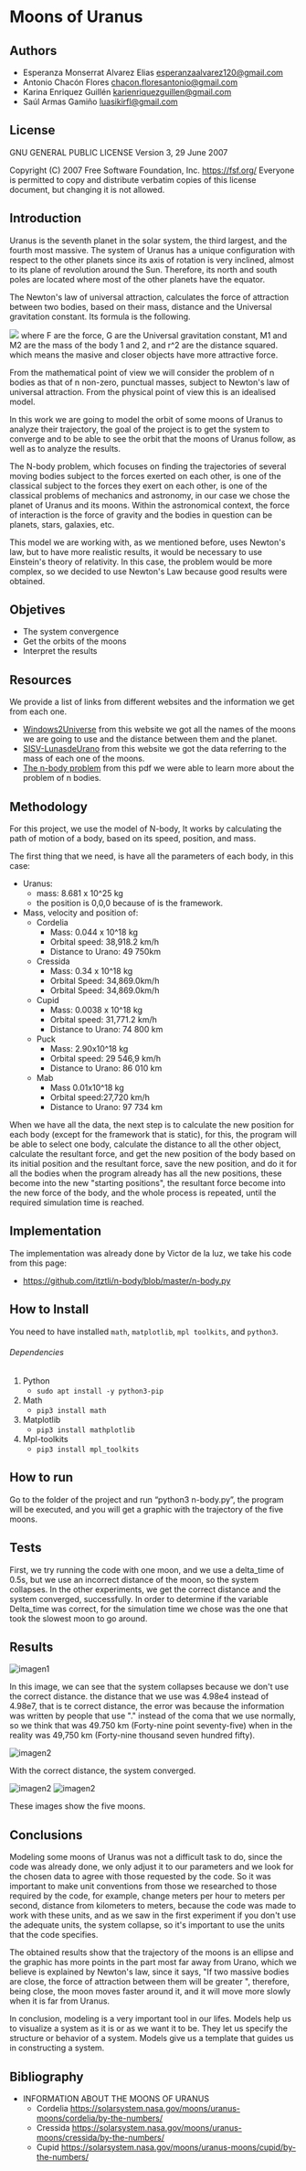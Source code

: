 # Moons of Uranus
## Authors
- Esperanza Monserrat Alvarez Elias esperanzaalvarez120@gmail.com
- Antonio Chacón Flores chacon.floresantonio@gmail.com
- Karina Enriquez Guillén karienriquezguillen@gmail.com
- Saúl Armas Gamiño   luasikirfl@gmail.com

## License

GNU GENERAL PUBLIC LICENSE
Version 3, 29 June 2007

Copyright (C) 2007 Free Software Foundation, Inc. <https://fsf.org/>
Everyone is permitted to copy and distribute verbatim copies
of this license document, but changing it is not allowed.

## Introduction

Uranus is the seventh planet in the solar system, the third largest, and the fourth most massive. The system of Uranus has a unique configuration with respect to the other planets since its axis of rotation is very inclined, almost to its plane of revolution around the Sun. Therefore, its north and south poles are located where most of the other planets have the equator.

The Newton's law of universal attraction, calculates the force of attraction between two bodies, based on their mass, distance and the Universal gravitation constant.
Its formula is the following.

<img src="https://render.githubusercontent.com/render/math?math=F = G \frac{M1M2}{r^2}">
where F are the force, G are the Universal gravitation constant, M1 and M2 are the mass of the body 1 and 2, and r^2 are the distance squared. which means the masive and closer objects have more attractive force.

From the mathematical point of view we will consider the problem of n bodies as that of n non-zero, punctual masses, subject to Newton's law of universal attraction. From the physical point of view this is an idealised model.

In this work we are going to model the orbit of some moons of Uranus to analyze their trajectory, the goal of the project is to get the system to converge and to be able to see the orbit that the moons of Uranus follow, as well as to analyze the results.

The N-body problem, which focuses on finding the trajectories of several moving bodies subject to the forces exerted on each other, is one of the classical
subject to the forces they exert on each other, is one of the classical problems of mechanics and astronomy, in our case we chose the planet of Uranus and its moons. Within the astronomical context, the force of interaction is the force of gravity and the bodies in question can be planets, stars, galaxies, etc.

This model we are working with, as we mentioned before, uses Newton's law, but to have more realistic results, it would be necessary to use Einstein's theory of relativity. In this case, the problem would be more complex, so we decided to use Newton's Law because good results were obtained.

## Objetives
- The system convergence
- Get the orbits of the moons
- Interpret the results

## Resources
We provide a list of links from different websites and the information we get from each one.
- [Windows2Universe](https://www.windows2universe.org/our_solar_system/moons_table.html&lang=sp) from this website we got all the names of the moons we are going to use and the distance between them and the planet.
- [SISV-LunasdeUrano](https://sisv.idideadigital.com/urano/lunas-dats.htm) from this website we got the data referring to the mass of each one of the moons.
- [The n-body problem](https://core.ac.uk/download/pdf/39029007.pdf) from this pdf we were able to learn more about the problem of n bodies.

## Methodology
For this project, we use the model of N-body, It works by calculating the path of motion of a body, based on its speed, position, and mass.

The first thing that we need, is have all the parameters of each body, in this case:
- Uranus: 
  - mass: 8.681 x 10^25 kg
  - the position is 0,0,0 because of is the framework.
- Mass, velocity and position of:
  - Cordelia
    - Mass: 0.044 x 10^18 kg
    - Orbital speed: 38,918.2 km/h
    - Distance to Urano: 49 750km
  - Cressida
    - Mass: 0.34 x 10^18 kg
    - Orbital Speed: 34,869.0km/h
    - Orbital Speed: 34,869.0km/h
  - Cupid
    - Mass: 0.0038 x 10^18 kg
    - Orbital speed: 31,771.2 km/h
    - Distance to Urano: 74 800 km
  - Puck
    - Mass: 2.90x10^18 kg
    - Orbital speed: 29 546,9 km/h
    - Distance to Urano: 86 010 km
  - Mab
    - Mass 0.01x10^18 kg
    - Orbital speed:27,720 km/h
    - Distance to Urano: 97 734 km

When we have all the data, the next step is to calculate the new position for each body (except for the framework that is static), for this, the program will be able to select one body, calculate the distance to all the other object, calculate the resultant force, and get the new position of the body based on its initial position and the resultant force, save the new position, and do it for all the bodies when the program already has all the new positions, these become into the new "starting positions", the resultant force become into the new force of the body, and the whole process is repeated, until the required simulation time is reached.

## Implementation
The implementation was already done by Victor de la luz, we take his code from this page:
- https://github.com/itztli/n-body/blob/master/n-body.py
## How to Install
You need to have installed ```math```, ```matplotlib```, ```mpl toolkits```, and ```python3```.
###### Dependencies
1. Python
    - ```sudo apt install -y python3-pip```
2. Math
     - ```pip3 install math```
3. Matplotlib
     - ```pip3 install mathplotlib```
4. Mpl-toolkits
     - ```pip3 install mpl_toolkits```
## How to run
Go to the folder of the project and run “python3 n-body.py”, the program will be executed, and you will get a graphic with the trajectory of the five moons.
## Tests
First, we try running the code with one moon, and we use a delta_time of 0.5s, but we use an incorrect distance of the moon, so the system collapses.
In the other experiments, we get the correct distance and the system converged, successfully.
In order to determine if the variable Delta_time was correct, for the simulation time we chose was the one that took the slowest moon to go around.
## Results
![imagen1](/results/collapse.png)

In this image, we can see that the system collapses because we don't use the correct distance. the distance that we use was 4.98e4 instead of 4.98e7, that is te correct distance, the error was because the information was written by people that use "." instead of the coma that we use normally, so we think that was 49.750 km (Forty-nine point seventy-five) when in the reality was 49,750 km (Forty-nine thousand seven hundred fifty).

![imagen2](/results/cordelia.png)

With the correct distance, the system converged.

![imagen2](/results/bien_etiquetadas.png)
![imagen2](/results/etiqueta_lado.png)

These images show the five moons.
## Conclusions
Modeling some moons of Uranus was not a difficult task to do, since the code was already done, we only adjust it to our parameters and we look for the chosen data to agree with those requested by the code.
So it was important to make unit conventions from those we researched to those required by the code, for example, change meters per hour to meters per second, distance from kilometers to meters, because the code was made to work with these units, and as we saw in the first experiment if you don't use the adequate units, the system collapse, so it's important to use the units that the code specifies.

The obtained results show that the trajectory of the moons is an ellipse and the graphic has more points in the part most far away from Urano, which we believe is explained by Newton's law, since it says, "If two massive bodies are close, the force of attraction between them will be greater ", therefore, being close, the moon moves faster around it, and it will move more slowly when it is far from Uranus.




In conclusion, modeling is a very important tool in our lifes. Models help us to visualize a system as it is or as we want it to be. They let us specify the structure or behavior of a system. Models give us a template that guides us in constructing a system.
## Bibliography
- INFORMATION ABOUT THE MOONS OF URANUS
  - Cordelia
https://solarsystem.nasa.gov/moons/uranus-moons/cordelia/by-the-numbers/
  - Cressida
https://solarsystem.nasa.gov/moons/uranus-moons/cressida/by-the-numbers/
  - Cupid
https://solarsystem.nasa.gov/moons/uranus-moons/cupid/by-the-numbers/

